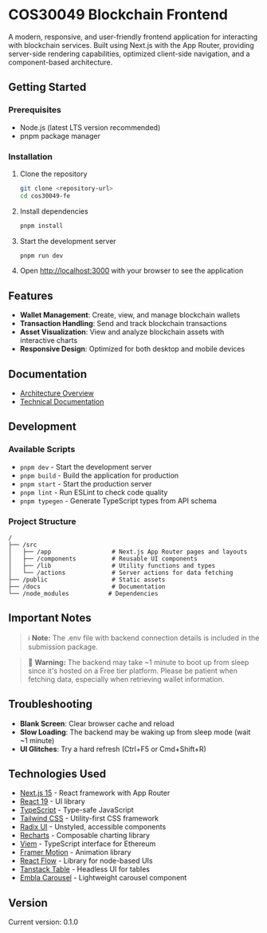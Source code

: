 # COS30049 Blockchain Frontend

A modern, responsive, and user-friendly frontend application for interacting with blockchain services. Built using Next.js with the App Router, providing server-side rendering capabilities, optimized client-side navigation, and a component-based architecture.

## Getting Started

### Prerequisites

- Node.js (latest LTS version recommended)
- pnpm package manager

### Installation

1. Clone the repository

   ```bash
   git clone <repository-url>
   cd cos30049-fe
   ```

2. Install dependencies

   ```bash
   pnpm install
   ```

3. Start the development server

   ```bash
   pnpm run dev
   ```

4. Open [http://localhost:3000](http://localhost:3000) with your browser to see the application

## Features

- **Wallet Management**: Create, view, and manage blockchain wallets
- **Transaction Handling**: Send and track blockchain transactions
- **Asset Visualization**: View and analyze blockchain assets with interactive charts
- **Responsive Design**: Optimized for both desktop and mobile devices

## Documentation

- [Architecture Overview](docs/architecture-documentation.md)
- [Technical Documentation](docs/technical-documentation.md)

## Development

### Available Scripts

- `pnpm dev` - Start the development server
- `pnpm build` - Build the application for production
- `pnpm start` - Start the production server
- `pnpm lint` - Run ESLint to check code quality
- `pnpm typegen` - Generate TypeScript types from API schema

### Project Structure

```
/
├── /src
│   ├── /app                 # Next.js App Router pages and layouts
│   ├── /components          # Reusable UI components
│   ├── /lib                 # Utility functions and types
│   └── /actions             # Server actions for data fetching
├── /public                  # Static assets
├── /docs                    # Documentation
└── /node_modules           # Dependencies
```

## Important Notes

> ℹ️ **Note:** The .env file with backend connection details is included in the submission package.

> 🚨 **Warning:** The backend may take ~1 minute to boot up from sleep since it's hosted on a Free tier platform. Please be patient when fetching data, especially when retrieving wallet information.

## Troubleshooting

- **Blank Screen**: Clear browser cache and reload
- **Slow Loading**: The backend may be waking up from sleep mode (wait ~1 minute)
- **UI Glitches**: Try a hard refresh (Ctrl+F5 or Cmd+Shift+R)

## Technologies Used

- [Next.js 15](https://nextjs.org/) - React framework with App Router
- [React 19](https://react.dev/) - UI library
- [TypeScript](https://www.typescriptlang.org/) - Type-safe JavaScript
- [Tailwind CSS](https://tailwindcss.com/) - Utility-first CSS framework
- [Radix UI](https://www.radix-ui.com/) - Unstyled, accessible components
- [Recharts](https://recharts.org/) - Composable charting library
- [Viem](https://viem.sh/) - TypeScript interface for Ethereum
- [Framer Motion](https://www.framer.com/motion/) - Animation library
- [React Flow](https://reactflow.dev/) - Library for node-based UIs
- [Tanstack Table](https://tanstack.com/table/latest) - Headless UI for tables
- [Embla Carousel](https://www.embla-carousel.com/) - Lightweight carousel component

## Version

Current version: 0.1.0

